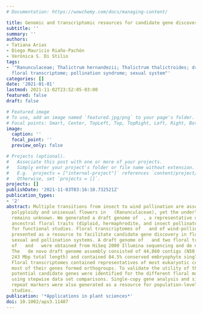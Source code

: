 ```yaml
---
# Documentation: https://wowchemy.com/docs/managing-content/

title: Genomic and transcriptomic resources for candidate gene discovery in the Ranunculids.
subtitle: ''
summary: ''
authors:
- Tatiana Arias
- Diego Mauricio Riaño-Pachón
- Verónica S. Di Stilio
tags:
- '"Ranunculaceae; Thalictrum hernandezii; Thalictrum thalictroides; draft genome;
  floral transcriptome; pollination syndrome; sexual system"'
categories: []
date: '2021-01-01'
lastmod: 2021-11-02T23:52:05-03:00
featured: false
draft: false

# Featured image
# To use, add an image named `featured.jpg/png` to your page's folder.
# Focal points: Smart, Center, TopLeft, Top, TopRight, Left, Right, BottomLeft, Bottom, BottomRight.
image:
  caption: ''
  focal_point: ''
  preview_only: false

# Projects (optional).
#   Associate this post with one or more of your projects.
#   Simply enter your project's folder or file name without extension.
#   E.g. `projects = ["internal-project"]` references `content/project/deep-learning/index.md`.
#   Otherwise, set `projects = []`.
projects: []
publishDate: '2021-11-03T03:16:10.732521Z'
publication_types:
- '2'
abstract: Multiple transitions from insect to wind pollination are associated with
  polyploidy and unisexual flowers in   (Ranunculaceae), yet the underlying genetics
  remains unknown. We generated a draft genome of  , a representative of a clade with
  ancestral floral traits (diploid, hermaphrodite, and insect pollinated) and a model
  for functional studies. Floral transcriptomes of   and of wind-pollinated, andromonoecious   are
  presented as a resource to facilitate candidate gene discovery in flowers with different
  sexual and pollination systems. A draft genome of   and two floral transcriptomes
  of   and   were obtained from HiSeq 2000 Illumina sequencing and de novo assembly.
  The   de novo draft genome assembly consisted of 44,860 contigs (N50 = 12,761 bp,
  243 Mbp total length) and contained 84.5% conserved embryophyte single-copy genes.
  Floral transcriptomes contained representatives of most eukaryotic core genes, and
  most of their genes formed orthogroups. To validate the utility of these resources,
  potential candidate genes were identified for the different floral morphologies
  using stepwise data set comparisons. Single-copy gene analysis and simple sequence
  repeat markers were also generated as a resource for population-level and phylogenetic
  studies.
publication: '*Applications in plant sciences*'
doi: 10.1002/aps3.11407
---
```


